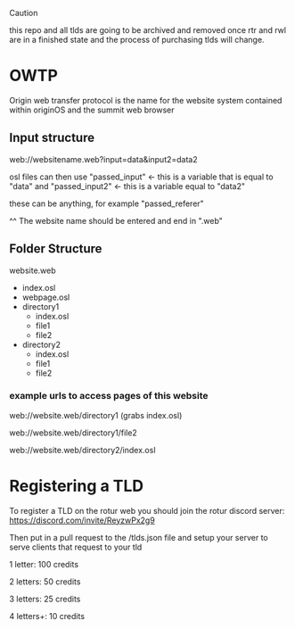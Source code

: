 > [!CAUTION]
> this repo and all tlds are going to be archived and removed once rtr and rwl are in a finished state
> and the process of purchasing tlds will change.

# OWTP

Origin web transfer protocol is the name for the website system contained within originOS and the summit web browser

## Input structure

web://websitename.web?input=data&input2=data2

osl files can then use "passed_input" <- this is a variable that is equal to "data"
and "passed_input2" <- this is a variable equal to "data2"

these can be anything, for example "passed_referer"

^^ The website name should be entered and end in ".web"

## Folder Structure

website.web

- index.osl
- webpage.osl
- directory1
  - index.osl
  - file1
  - file2
- directory2
  - index.osl
  - file1
  - file2

### example urls to access pages of this website
  
web://website.web/directory1 (grabs index.osl)

web://website.web/directory1/file2

web://website.web/directory2/index.osl

# Registering a TLD

To register a TLD on the rotur web you should join the rotur discord server: https://discord.com/invite/ReyzwPx2g9

Then put in a pull request to the /tlds.json file and setup your server to serve clients that request to your tld

1 letter: 100 credits

2 letters: 50 credits

3 letters: 25 credits

4 letters+: 10 credits
